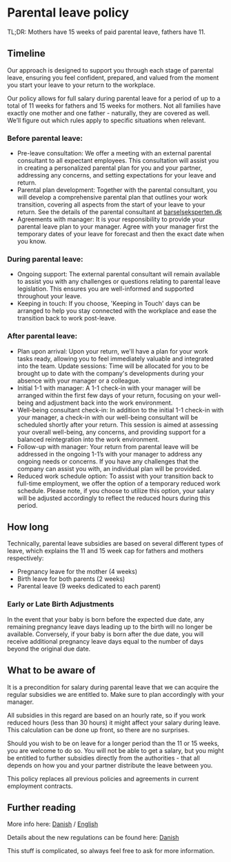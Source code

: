 # Parental leave policy

TL;DR: Mothers have 15 weeks of paid parental leave, fathers have 11.

## Timeline

Our approach is designed to support you through each stage of parental leave, ensuring you feel confident, prepared, and valued from the moment you start your leave to your return to the workplace.

Our policy allows for full salary during parental leave for a period of up to a total of 11 weeks for fathers and 15 weeks for mothers. Not all families have exactly one mother and one father - naturally, they are covered as well. We’ll figure out which rules apply to specific situations when relevant.

### Before parental leave:

- Pre-leave consultation: We offer a meeting with an external parental consultant to all expectant employees. This consultation will assist you in creating a personalized parental plan for you and your partner, addressing any concerns, and setting expectations for your leave and return.
- Parental plan development: Together with the parental consultant, you will develop a comprehensive parental plan that outlines your work transition, covering all aspects from the start of your leave to your return. See the details of the parental consultant at [barselseksperten.dk](https://www.barselseksperten.dk/barselsplanforaeldre)
- Agreements with manager: It is your responsibility to provide your parental leave plan to your manager. Agree with your manager first the temporary dates of your leave for forecast and then the exact date when you know. 

### During parental leave:

- Ongoing support: The external parental consultant will remain available to assist you with any challenges or questions relating to parental leave legislation. This ensures you are well-informed and supported throughout your leave.
- Keeping in touch: If you choose, 'Keeping in Touch' days can be arranged to help you stay connected with the workplace and ease the transition back to work post-leave.

### After parental leave:

- Plan upon arrival: Upon your return, we'll have a plan for your work tasks ready, allowing you to feel immediately valuable and integrated into the team.
Update sessions: Time will be allocated for you to be brought up to date with the company's developments during your absence with your manager or a colleague.
- Initial 1-1 with manager: A 1-1 check-in with your manager will be arranged within the first few days of your return, focusing on your well-being and adjustment back into the work environment. 
- Well-being consultant check-in: In addition to the initial 1-1 check-in with your manager, a check-in with our well-being consultant will be scheduled shortly after your return. This session is aimed at assessing your overall well-being, any concerns, and providing support for a balanced reintegration into the work environment.
- Follow-up with manager: Your return from parental leave will be addressed in the ongoing 1-1’s with your manager to address any ongoing needs or concerns. If you have any challenges that the company can assist you with, an individual plan will be provided. 
- Reduced work schedule option: To assist with your transition back to full-time employment, we offer the option of a temporary reduced work schedule. Please note, if you choose to utilize this option, your salary will be adjusted accordingly to reflect the reduced hours during this period.

## How long

Technically, parental leave subsidies are based on several different types of leave, which explains the 11 and 15 week cap for fathers and mothers respectively:

- Pregnancy leave for the mother (4 weeks)
- Birth leave for both parents (2 weeks)
- Parental leave (9 weeks dedicated to each parent)

### Early or Late Birth Adjustments
In the event that your baby is born before the expected due date, any remaining pregnancy leave days leading up to the birth will no longer be available. Conversely, if your baby is born after the due date, you will receive additional pregnancy leave days equal to the number of days beyond the original due date.

## What to be aware of

It is a precondition for salary during parental leave that we can acquire the regular subsidies we are entitled to. Make sure to plan accordingly with your manager.

All subsidies in this regard are based on an hourly rate, so if you work reduced hours (less than 30 hours) it might affect your salary during leave. This calculation can be done up front, so there are no surprises.

Should you wish to be on leave for a longer period than the 11 or 15 weeks, you are welcome to do so. You will not be able to get a salary, but you might be entitled to further subsidies directly from the authorities - that all depends on how you and your partner distribute the leave between you.

This policy replaces all previous policies and agreements in current employment contracts.

## Further reading

More info here: [Danish](https://www.borger.dk/familie-og-boern/barsel-oversigt) / [English](https://lifeindenmark.borger.dk/working/work-rights/leave-of-absence/maternity-and-parental-leave#)

Details about the new regulations can be found here: [Danish](https://bm.dk/arbejdsomraader/aktuelle-fokusomraader/ny-orlovsmodel-gaelder-for-boern-foedt-fra-2-august-2022/)

This stuff is complicated, so always feel free to ask for more information.
